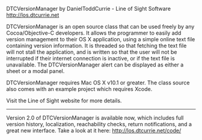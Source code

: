 DTCVersionManager by DanielToddCurrie -  Line of Sight Software http://los.dtcurrie.net

DTCVersionManager is an open source class that can be used freely by any Cocoa/Objective-C developers. It allows the programmer to easily add version management to their OS X application, using a simple online text file containing version information.  It is threaded so that fetching the text file will not stall the application, and is written so that the user will not be interrupted if their internet connection is inactive, or if the text file is unavailable. The DTCVersionManager alert can be displayed as either a sheet or a modal panel. 

DTCVersionManager requires Mac OS X v10.1 or greater. The class source also comes with an example project which requires Xcode.

Visit the Line of Sight website for more details.

----

Version 2.0 of DTCVersionManager is available now, which includes full version history, localization, reachability checks, return notifications, and a great new interface.  Take a look at it here:  http://los.dtcurrie.net/code/
